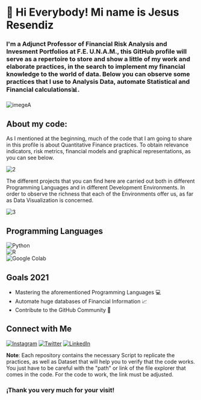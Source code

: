 # 👋 Hi Everybody! Mi name is Jesus Resendiz 
### I'm a Adjunct Professor of Financial Risk Analysis and Invesment Portfolios at F.E. U.N.A.M., this GitHub profile will serve as a repertoire to store and show a little of my work and elaborate practices, in the search to implement my financial knowledge to the world of data. Below you can observe some practices that I use to Analysis Data, automate Statistical and Financial calculations📊. 

![imegeA](https://user-images.githubusercontent.com/86130991/122630691-50d37900-d08b-11eb-8d5e-62255e53e4b7.gif)

## About my code: 
<p>
As I mentioned at the beginning, much of the code that I am going to share in this profile is about Quantitative Finance practices. To obtain relevance indicators, risk metrics, financial models and graphical representations, as you can see below.
</p>


![2](https://user-images.githubusercontent.com/86130991/130230539-ce8b7fd4-3c68-4ffb-8295-1a21ae41e809.gif)       


The different projects that you can find here are carried out both in different Programming Languages and in different Development Environments. In order to observe the richness that each of the Environments offer us, as far as Data Visualization is concerned.

![3](https://user-images.githubusercontent.com/86130991/130320033-4b26450d-dcd6-4ff3-b8c8-fde675482937.gif)

## Programming Languages
![Python](https://img.shields.io/badge/python-3DDC84?style=for-the-badge&logo=python&logoColor=white&labelColor=101010)</br>
![R](https://img.shields.io/badge/r-0095D5?style=for-the-badge&logo=r&logoColor=white&labelColor=101010)</br>
![Google Colab](https://img.shields.io/badge/Google_Colab-3DDC84?style=for-the-badge&logo=google-colab&logoColor=white&labelColor=101010)</br>

## Goals 2021
   -  Mastering the aforementioned Programming Languages :computer:
   -  Automate huge databases of Financial Information :chart_with_upwards_trend:
   -  Contribute to the GitHub Community :department_store:

## Connect with Me
[![Instagram](https://img.shields.io/badge/Instagram-@jesusresendizc-E4405F?style=for-the-badge&logo=instagram&logoColor=white&labelColor=101010)](https://instagram.com/jesusresendizc)
[![Twitter](https://img.shields.io/badge/Twitter-@lumillion9-1DA1F2?style=for-the-badge&logo=twitter&logoColor=white&labelColor=101010)](https://twitter.com/Lumillion9)
[![LinkedIn](https://img.shields.io/badge/LinkedIn-Jesus_Resendiz-0077B5?style=for-the-badge&logo=linkedin&logoColor=white&labelColor=101010)](https://www.linkedin.com/in/jesus-resendiz-7a6035215/)

**Note**: Each repository contains the necessary Script to replicate the practices, as well as Dataset that will help you to verify that the code works. You just have to be careful with the "path" or link of the file explorer that comes in the code. For the code to work, the link must be adjusted.


###               ¡Thank you very much for your visit!
